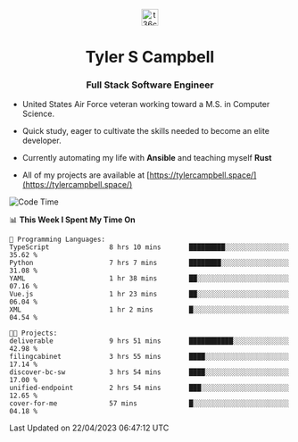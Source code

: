 <p align="center">
<a href="https://www.linkedin.com/in/t36campbell" target="blank"><img align="center" src="https://ik.imagekit.io/t36campbell/Portfolio/linkedin.png.original_m8bbGgPh6.png" alt="t36campbell" height="30" width="30" /></a>
</p>
<h1 align="center">Tyler S Campbell</h1>
<h3 align="center">Full Stack Software Engineer</h3>

* United States Air Force veteran working toward a M.S. in Computer Science.

* Quick study, eager to cultivate the skills needed to become an elite developer.

* Currently automating my life with **Ansible** and teaching myself **Rust**

* All of my projects are available at [https://tylercampbell.space/](https://tylercampbell.space/)

<!--START_SECTION:waka-->
![Code Time](http://img.shields.io/badge/Code%20Time-2%2C414%20hrs%2023%20mins-blue)

📊 **This Week I Spent My Time On** 

```text
💬 Programming Languages: 
TypeScript               8 hrs 10 mins       █████████░░░░░░░░░░░░░░░░   35.62 % 
Python                   7 hrs 7 mins        ████████░░░░░░░░░░░░░░░░░   31.08 % 
YAML                     1 hr 38 mins        ██░░░░░░░░░░░░░░░░░░░░░░░   07.16 % 
Vue.js                   1 hr 23 mins        ██░░░░░░░░░░░░░░░░░░░░░░░   06.04 % 
XML                      1 hr 2 mins         █░░░░░░░░░░░░░░░░░░░░░░░░   04.54 % 

🐱‍💻 Projects: 
deliverable              9 hrs 51 mins       ███████████░░░░░░░░░░░░░░   42.98 % 
filingcabinet            3 hrs 55 mins       ████░░░░░░░░░░░░░░░░░░░░░   17.14 % 
discover-bc-sw           3 hrs 54 mins       ████░░░░░░░░░░░░░░░░░░░░░   17.00 % 
unified-endpoint         2 hrs 54 mins       ███░░░░░░░░░░░░░░░░░░░░░░   12.65 % 
cover-for-me             57 mins             █░░░░░░░░░░░░░░░░░░░░░░░░   04.18 % 
```


 Last Updated on 22/04/2023 06:47:12 UTC
<!--END_SECTION:waka-->

